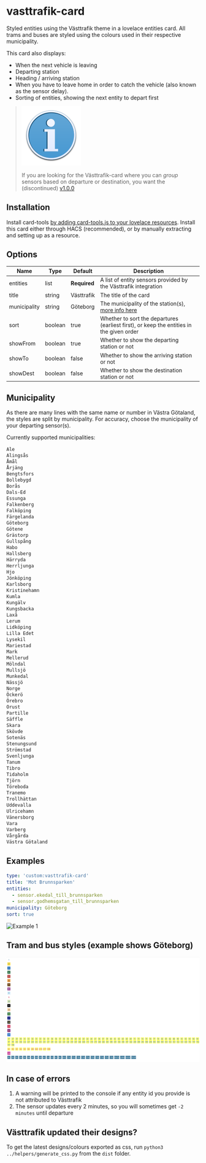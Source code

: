 vasttrafik-card
========================

Styled entities using the Västtrafik theme in a lovelace entities card. All trams and buses are styled using the colours
used in their respective municipality.

This card also displays:

* When the next vehicle is leaving
* Departing station
* Heading / arriving station
* When you have to leave home in order to catch the vehicle (also known as the sensor delay).
* Sorting of entities, showing the next entity to depart first

> ![v1.0.0](resources/info.svg)
>
> If you are looking for the Västtrafik-card where you can *group* sensors based on departure or destination, you want
> the (discontinued) [v1.0.0](https://github.com/Miicroo/lovelace-vasttrafik-card/releases/tag/v1.0.0)

## Installation
Install card-tools [by adding card-tools.js to your lovelace resources](https://github.com/thomasloven/lovelace-card-tools#card-developer-instructions). Install this card either through HACS (recommended), or by manually extracting and setting up as a resource.

## Options

| Name         | Type    | Default      | Description                                                                                                            |
|--------------|---------|--------------|------------------------------------------------------------------------------------------------------------------------|
| entities     | list    | **Required** | A list of entity sensors provided by the Västtrafik integration                                                        |
| title        | string  | Västtrafik   | The title of the card                                                                                                  |
| municipality | string  | Göteborg     | The municipality of the station(s), [more info here](https://github.com/Miicroo/lovelace-vasttrafik-card#municipality) |
| sort         | boolean | true         | Whether to sort the departures (earliest first), or keep the entities in the given order                               |
| showFrom     | boolean | true         | Whether to show the departing station or not                                                                           |
| showTo       | boolean | false        | Whether to show the arriving station or not                                                                            |
| showDest     | boolean | false        | Whether to show the destination station or not                                                                         |

## Municipality

As there are many lines with the same name or number in Västra Götaland, the styles are split by municipality. For
accuracy, choose the municipality of your departing sensor(s).

Currently supported municipalities:

```
Ale
Alingsås
Åmål
Årjäng
Bengtsfors
Bollebygd
Borås
Dals-Ed
Essunga
Falkenberg
Falköping
Färgelanda
Göteborg
Götene
Grästorp
Gullspång
Habo
Hallsberg
Härryda
Herrljunga
Hjo
Jönköping
Karlsborg
Kristinehamn
Kumla
Kungälv
Kungsbacka
Laxå
Lerum
Lidköping
Lilla Edet
Lysekil
Mariestad
Mark
Mellerud
Mölndal
Mullsjö
Munkedal
Nässjö
Norge
Öckerö
Örebro
Orust
Partille
Säffle
Skara
Skövde
Sotenäs
Stenungsund
Strömstad
Svenljunga
Tanum
Tibro
Tidaholm
Tjörn
Töreboda
Tranemo
Trollhättan
Uddevalla
Ulricehamn
Vänersborg
Vara
Varberg
Vårgårda
Västra Götaland
```

## Examples

```yaml
type: 'custom:vasttrafik-card'
title: 'Mot Brunnsparken'
entities:
  - sensor.ekedal_till_brunnsparken
  - sensor.godhemsgatan_till_brunnsparken
municipality: Göteborg
sort: true
```

![Example 1](https://raw.githubusercontent.com/Miicroo/lovelace-vasttrafik-card/master/resources/1.png)

## Tram and bus styles (example shows Göteborg)

![Colours for each tram or bus line](https://raw.githubusercontent.com/Miicroo/lovelace-vasttrafik-card/master/resources/new_colours.png)

## In case of errors

1. A warning will be printed to the console if any entity id you provide is not attributed to Västtrafik
2. The sensor updates every 2 minutes, so you will sometimes get `-2 minutes` until departure

## Västtrafik updated their designs?

To get the latest designs/colours exported as css, run `python3 ../helpers/generate_css.py` from the `dist` folder.
